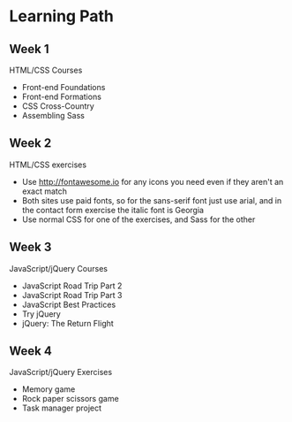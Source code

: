 # Learning Path

## Week 1

HTML/CSS Courses

- Front-end Foundations
- Front-end Formations
- CSS Cross-Country
- Assembling Sass

## Week 2

HTML/CSS exercises

- Use http://fontawesome.io for any icons you need even if they aren't an exact match
- Both sites use paid fonts, so for the sans-serif font just use arial, and in the contact form exercise the italic font is Georgia
- Use normal CSS for one of the exercises, and Sass for the other

## Week 3

JavaScript/jQuery Courses

- JavaScript Road Trip Part 2
- JavaScript Road Trip Part 3
- JavaScript Best Practices
- Try jQuery
- jQuery: The Return Flight

## Week 4

JavaScript/jQuery Exercises

- Memory game
- Rock paper scissors game
- Task manager project